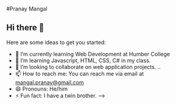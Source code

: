 #Pranay Mangal
## Hi there 👋



Here are some ideas to get you started:

- 🔭 I’m currently learning Web Development at Humber College
- 🌱 I’m learning Javascript, HTML, CSS, C# in my class.
- 👯 I’m looking to collaborate on web application projects. ..
- 📫 How to reach me: You can reach me via email at mangal.pranay@gmail.com
- 😄 Pronouns: He/him
- ⚡ Fun fact: I have a twin brother.
-->

